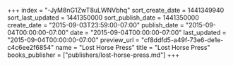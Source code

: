 +++
index = "-JyM8nG1ZwT8uLWNVbhq"
sort_create_date = 1441349940
sort_last_updated = 1441350000
sort_publish_date = 1441350000
create_date = "2015-09-03T23:59:00-07:00"
publish_date = "2015-09-04T00:00:00-07:00"
date = "2015-09-04T00:00:00-07:00"
last_updated = "2015-09-04T00:00:00-07:00"
preview_url = "cf8ddfd5-a49f-73e6-de1e-c4c6ee2f6854"
name = "Lost Horse Press"
title = "Lost Horse Press"
books_publisher = ["publishers/lost-horse-press.md"]
+++
